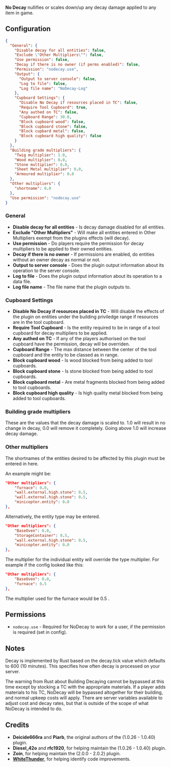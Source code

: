 **No Decay** nullifies or scales down/up any decay damage applied to any item in game.

## Configuration

```json
{
  "General": {
    "Disable decay for all entities": false,
    "Exclude \"Other Multipliers\"": false,
    "Use permission": false,
    "Decay if there is no owner (if perms enabled)": false,
    "Permission": "nodecay.use",
    "Output": {
      "Output to server console": false,
      "Log to file": false,
      "Log file name": "NoDecay-Log"
    },
    "Cupboard Settings": {
      "Disable No Decay if resources placed in TC": false,
      "Require Tool Cupboard": true,
      "Any authed on TC": false,
      "Cupboard Range": 30.0,
      "Block cupboard wood": false,
      "Block cupboard stone": false,
      "Block cupbard metal": false,
      "Block cupboard high quality": false
    }
  },
  "Building grade multipliers": {
    "Twig multiplier": 1.0,
    "Wood multiplier": 0.0,
    "Stone multiplier": 0.0,
    "Sheet Metal multiplier": 0.0,
    "Armoured multiplier": 0.0
  },
  "Other multipliers": {
    "shortname": 0.0
  },
  "Use permission": "nodecay.use"
}
```
 
 ### General
 
*  **Disable decay for all entities** - Is decay damage disabled for all entities.
*  **Exclude \"Other Multipliers\"** - Will make all entities entered in Other Multipliers exempt from the plugins effects (will decay).
*  **Use permission** - Do players require the permission for decay multipliers to be applied to their owned entities.
*  **Decay if there is no owner** - If permissions are enabled, do entities without an owner decay as normal or not.
*  **Output to server console** - Does the plugin output information about its operation to the server console.
*  **Log to file** - Does the plugin output information about its operation to a data file.
*  **Log file name** - The file name that the plugin outputs to.

### Cupboard Settings

* **Disable No Decay if resources placed in TC** - Will disable the effects of the plugin on entities under the building priviledge range if resources are in the tool cupboard.
*  **Require Tool Cupboard** - Is the entity required to be in range of a tool cupboard for decay multipliers to be applied.
*  **Any authed on TC** - If any of the players authorised on the tool cupboard have the permission, decay will be overriden.
*  **Cupboard Range** - The max distance between the center of the tool cupboard and the entity to be classed as in range.
*  **Block cupboard wood** - Is wood blocked from being added to tool cupboards.
*  **Block cupboard stone** - Is stone blocked from being added to tool cupboards.
*  **Block cupboard metal** - Are metal fragments blocked from being added to tool cupboards.
*  **Block cupboard high quality** - Is high quality metal blocked from being added to tool cupboards.


### Building grade multipliers

These are the values that the decay damage is scaled to. 1.0 will result in no change in decay, 0.0 will remove it completely. Going above 1.0 will increase decay damage.


### Other multipliers

The shortnames of the entities desired to be affected by this plugin must be entered in here.

An example might be:

```json
"Other multipliers": {
    "furnace": 0.0,
    "wall.external.high.stone": 0.5,
    "wall.external.high.stone": 0.5,
    "minicopter.entity": 0.0
},
```

Alternatively, the entity type may be entered.

```json
"Other multipliers": {
    "BaseOven": 0.0,
    "StorageContainer": 0.5,
    "wall.external.high.stone": 0.5,
    "minicopter.entity": 0.0
},
```


The multiplier for the individual entity will override the type multiplier. For example if the config looked like this:

```json
"Other multipliers": {
    "BaseOven": 0.0,
    "furnace": 0.5
},
```

The multiplier used for the furnace would be 0.5 .
 
## Permissions

* `nodecay.use` - Required for NoDecay to work for a user, if the permission is required (set in config).

## Notes

Decay is implemented by Rust based on the decay.tick value which defaults to 600 (10 minutes).  This specifies how often decay is processed on your server.

The warning from Rust about Building Decaying cannot be bypassed at this time except by stocking a TC with the appropriate materials.  If a player adds materials to his TC, NoDecay will be bypassed altogether for their building, and normal upkeep costs will apply.  There are server variables available to adjust cost and decay rates, but that is outside of the scope of what NoDecay is intended to do.

## Credits
* **Deicide666ra** and **Piarb**, the original authors of the (1.0.26 - 1.0.40) plugin.
* **Diesel_42o** and **rfc1920**, for helping maintain the (1.0.26 - 1.0.40) plugin.
* **Zoin**, for helping maintain the (2.0.0 - 2.0.2) plugin.
* **[WhiteThunder](https://umod.org/user/WhiteThunder)**, for helping identify code improvements.
